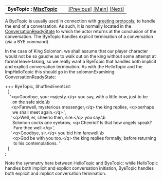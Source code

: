 ---
---
<table width="100%" data-border="0" data-cellspacing="0"
data-cellpadding="3" data-bgcolor="#C0C0C0">
<colgroup>
<col style="width: 50%" />
<col style="width: 50%" />
</colgroup>
<tbody>
<tr>
<td style="text-align: left;"><strong>ByeTopic : <a
href="misctopic.html">MiscTopic</a><br />
</strong></td>
<td style="text-align: right;"><a
href="imphellotopic.html">[Previous]</a> <a
href="generalintroduction.html">[Main]</a> <a
href="impbyetopic.html">[Next]</a></td>
</tr>
</tbody>
</table>

  
A ByeTopic is usually used in connection with [greeting
protocols](greetingprotocols.html), to handle the end of a conversation.
As such, it is normally located in the
[ConversationReadyState](conversationreadystate.html) to which the actor
returns at the conclusion of the conversation. The ByeTopic handles
explicit termination of a conversation (via a BYE command).  
  
In the case of King Solomon, we shall assume that our player character
would not be so gauche as to walk out on the king without some attempt
at formal leave-taking, so we really want a ByeTopic that handles both
implicit and explicit conversation termination. As with the HelloTopic
and the ImpHelloTopic this should go in the solomonExamining
ConversationReadyState:  
  
  
+++ ByeTopic, ShuffledEventList  
  \[  
    '\<q\>Goodbye, your majesty.\</q\> you say, with a little bow, just to be  
      on the safe side.\b  
     \<q\>Farewell, mysterious messenger,\</q\> the king replies, \<q\>perhaps  
      we shall meet again.\</q\> ',  
     '\<q\>Well, er, cheerio then, sire.\</q\> you say.\b  
      Solomon cocks one eyebrow, \<q\>Cheerio? Is that how angels speak?  
       Fare thee well.\</q\>',  
     '\<q\>Goodbye, sir.\</q\> you bid him farewell.\b  
      \<q\>God be with you too.\</q\> the king replies formally, before returning  
       to his contemplations. '      
  \]   
;  
  
Note the symmetry here between HelloTopic and ByeTopic: while HelloTopic
handles both implicit and explicit conversation initiation, ByeTopic
handles both explicit and implicit conversation termination.  
